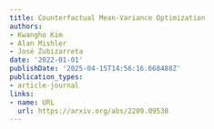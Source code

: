 ```yaml
---
title: Counterfactual Mean-Variance Optimization
authors:
- Kwangho Kim
- Alan Mishler
- José Zubizarreta
date: '2022-01-01'
publishDate: '2025-04-15T14:56:16.668488Z'
publication_types:
- article-journal
links:
- name: URL
  url: https://arxiv.org/abs/2209.09538
---
```

